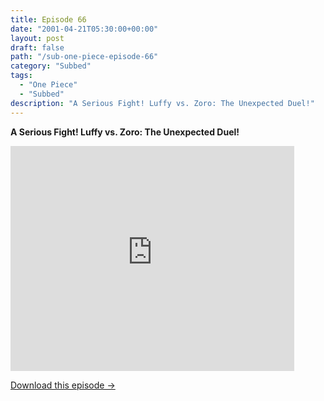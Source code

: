 ```yaml
---
title: Episode 66
date: "2001-04-21T05:30:00+00:00"
layout: post
draft: false
path: "/sub-one-piece-episode-66"
category: "Subbed"
tags:
  - "One Piece"
  - "Subbed"
description: "A Serious Fight! Luffy vs. Zoro: The Unexpected Duel!"
---
```


**A Serious Fight! Luffy vs. Zoro: The Unexpected Duel!**

<iframe width="640" height="360" src="https://www.rapidvideo.com/e/FX3C0SFKLI" frameborder="0" marginwidth=0 marginheight=0 scrolling=no allowfullscreen style="max-width:90%;"></iframe>

<a href="http://ouo.io/qs/eCodkFEQ?s=https://www.rapidvideo.com/d/FX3C0SFKLI" class="styled_a">Download this episode →</a>

